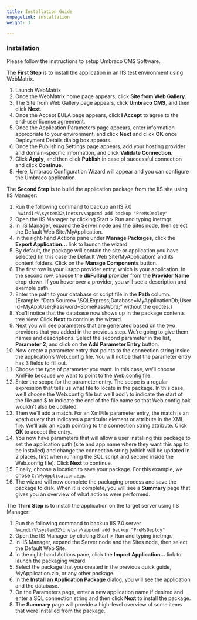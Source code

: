 ```yaml
---
title: Installation Guide
onpagelink: installation
weight: 3

---
```


### Installation

Please follow the instructions to setup Umbraco CMS Software.

The **First Step** is to install the application in an IIS test environment using WebMatrix.

1. Launch WebMatrix
2. Once the WebMatrix home page appears, click **Site from Web Gallery**.
3. The Site from Web Gallery page appears, click **Umbraco CMS**, and then click **Next**.
4. Once the Accept EULA page appears, click **I Accept** to agree to the end-user license agreement.
5. Once the Application Parameters page appears, enter information appropriate to your environment, and click **Next** and click **OK** once Deployment Details dialog box appears.
6. Once the Publishing Settings page appears, add your hosting provider and domain-specific information, and click **Validate Connection**.
7. Click **Apply**, and then click **Publish** in case of successful connection and click **Continue**.
8. Here, Umbraco Configuration Wizard will appear and you can configure the Umbraco application.
 
The **Second Step** is to build the application package from the IIS site using IIS Manager:

1. Run the following command to backup an IIS 7.0 ` %windir%\system32\inetsrv\appcmd add backup "PreMsDeploy" `
2. Open the IIS Manager by clicking Start &gt; Run and typing inetmgr.
3. In IIS Manager, expand the Server node and the Sites node, then select the Default Web Site/MyApplication.
4. In the right-hand Actions pane under **Manage Packages**, click the **Export Application…** link to launch the wizard.
5. By default, the package will contain the site or application you have selected (in this case the Default Web Site/MyApplication) and its content folders. Click on the **Manage Components** button.
6. The first row is your iisapp provider entry, which is your application. In the second row, choose the **dbFullSql** provider from the **Provider Name** drop-down. If you hover over a provider, you will see a description and example path.
7. Enter the path to your database or script file in the **Path** column.  
  (Example: “Data Source=.\\SQLExpress;Database=MyApplicationDb;User id=MyAppUser;Password=SomePassWord;” without the quotes.)
8. You’ll notice that the database now shows up in the package contents tree view. Click **Next** to continue the wizard.
9. Next you will see parameters that are generated based on the two providers that you added in the previous step. We’re going to give them names and descriptions. Select the second parameter in the list, **Parameter 2**, and click on the **Add Parameter Entry** button.
10. Now create a parameter entry that points to the connection string inside the application’s Web.config file. You will notice that the parameter entry has 3 fields to fill out.
11. Choose the type of parameter you want. In this case, we’ll choose XmlFile because we want to point to the Web.config file.
12. Enter the scope for the parameter entry. The scope is a regular expression that tells us what file to locate in the package. In this case, we’ll choose the Web.config file but we’ll add \\ to indicate the start of the file and $ to indicate the end of the file name so that Web.config.bak wouldn’t also be updated.
13. Then we’ll add a match. For an XmlFile parameter entry, the match is an xpath query that indicates a particular element or attribute in the XML file. We’ll add an xpath pointing to the connection string attribute. Click **OK** to accept the entry.
14. You now have parameters that will allow a user installing this package to set the application path (site and app name where they want this app to be installed) and change the connection string (which will be updated in 2 places, first when running the SQL script and second inside the Web.config file). Click **Next** to continue.
15. Finally, choose a location to save your package. For this example, we chose `C:\MyApplication.zip`.
16. The wizard will now complete the packaging process and save the package to disk. When it is complete, you will see a **Summary** page that gives you an overview of what actions were performed.
 
The **Third Step** is to install the application on the target server using IIS Manager:

1. Run the following command to backup IIS 7.0 server `%windir%\system32\inetsrv\appcmd add backup "PreMsDeploy"`
2. Open the IIS Manager by clicking Start &gt; Run and typing inetmgr.
3. In IIS Manager, expand the Server node and the Sites node, then select the Default Web Site.
4. In the right-hand Actions pane, click the **Import Application…** link to launch the packaging wizard.
5. Select the package that you created in the previous quick guide, MyApplication.zip, or any other package.
6. In the **Install an Application Package** dialog, you will see the application and the database.
7. On the Parameters page, enter a new application name if desired and enter a SQL connection string and then click **Next** to install the package.
8. The **Summary** page will provide a high-level overview of some items that were installed from the package.
 